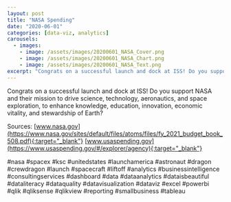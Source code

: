 ```yaml
---
layout: post
title: "NASA Spending"
date: "2020-06-01"
categories: [data-viz, analytics]
carousels:
  - images: 
    - image: /assets/images/20200601_NASA_Cover.png
    - image: /assets/images/20200601_NASA_Chart.png
    - image: /assets/images/20200601_NASA_Text.png
excerpt: "Congrats on a successful launch and dock at ISS! Do you support NASA and their mission to drive science, technology, aeronautics, and space exploration, to enhance knowledge, education, innovation, economic vitality, and stewardship of Earth?"
---
```


Congrats on a successful launch and dock at ISS! Do you support NASA and their mission to drive science, technology, aeronautics, and space exploration, to enhance knowledge, education, innovation, economic vitality, and stewardship of Earth?

Sources:
[www.nasa.gov](https://www.nasa.gov/sites/default/files/atoms/files/fy_2021_budget_book_508.pdf){:target="_blank"}
[www.usaspending.gov](https://www.usaspending.gov/#/explorer/agency){:target="_blank"}

#nasa #spacex #ksc #unitedstates #launchamerica #astronaut #dragon #crewdragon #launch #spacecraft #liftoff #analytics #businessintelligence #consultingservices #dashboard #data #dataanalytics #dataisbeautiful #dataliteracy #dataquality #datavisualization #dataviz #excel #powerbi #qlik #qliksense #qlikview #reporting #smallbusiness #tableau